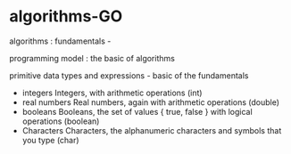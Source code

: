# algorithms-GO

algorithms :
fundamentals - 

programming model : the basic of algorithms

primitive data types and expressions - basic of the fundamentals 

 * integers
  Integers, with arithmetic operations (int)
 * real numbers 
 Real numbers, again with arithmetic operations (double)
 * booleans 
  Booleans, the set of values { true, false } with logical operations (boolean)
 * Characters
 Characters, the alphanumeric characters and symbols that you type (char)
  

